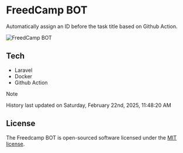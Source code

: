 # FreedCamp BOT

Automatically assign an ID before the task title based on Github Action.

![FreedCamp BOT](https://repository-images.githubusercontent.com/737932867/7d34798b-2680-471c-b089-a78a718d3d6a)

## Tech

- Laravel
- Docker
- Github Action

> [!NOTE]  
> History last updated on Saturday, February 22nd, 2025, 11:48:20 AM

## License

The Freedcamp BOT is open-sourced software licensed under the [MIT license](https://opensource.org/licenses/MIT).
